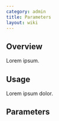 ```yaml
---
category: admin
title: Parameters
layout: wiki
---
```


## Overview

Lorem ipsum.

## Usage

Lorem ipsum dolor.

## Parameters


